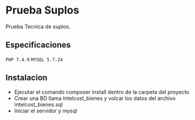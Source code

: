 # Prueba Suplos

Prueba Tecnica de suplos. 

## Especificaciones
 `PHP 7.4.9` 
 `MYSQL 5.7.24` 

## Instalacion 
* Ejecutar el comando composer install dentro de la carpeta del proyecto
* Crear una BD llama Intelcost_bienes y volcar los datos del archivo intelcost_bienes.sql
* Iniciar el servidor y mysql